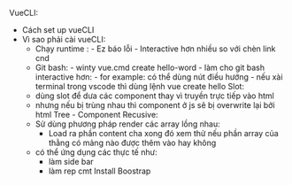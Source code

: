VueCLI:
- Cách set up vueCLI
- Vì sao phải cài vueCLI:
    - Chạy runtime :
           - Ez báo lỗi 
           - Interactive hơn nhiều so với chèn link cnd
    - Git bash: 
           - winty vue.cmd create hello-word 
                - làm cho git bash interactive hơn:
                   - for example: có thể dùng nút điều hướng
                   - nếu xài terminal trong vscode thì dùng lệnh vue create hello 
Slot: 
    - dùng slot để dưa các component thay vì truyền trực tiếp vào html
    - nhưng nếu bị trùng nhau thì component ở js sẽ bị overwrite lại bởi html
Tree - Component Recusive:
     - Sử dùng phương pháp render các array lồng nhau:
       - Load ra phần content cha xong đó xem thử nếu phần array của thằng có mảng nào được thêm vào hay không
    - có thể ứng dụng các thực tế như:
        - làm side bar 
        - làm rep cmt
 Install Boostrap
    
                   

